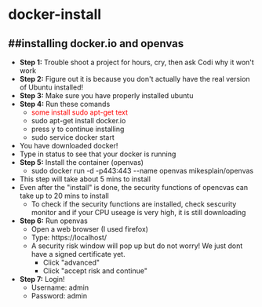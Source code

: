 # docker-install
##installing docker.io and openvas
---
* **Step 1:** Trouble shoot a project for hours, cry, then ask Codi why it won't work
* **Step 2:** Figure out it is because you don't actually have the real version of Ubuntu installed!
* **Step 3:** Make sure you have properly installed ubuntu
* **Step 4:** Run these comands
  *  <span style="color:red">some install sudo apt-get text</span>
  * sudo apt-get install docker.io
  * press y to continue installing
  * sudo service docker start
* You have downloaded docker! 
* Type in status to see that your docker is running
* **Step 5:** Install the container (openvas)
  * sudo docker run -d -p443:443 --name openvas mikesplain/openvas
* This step will take about 5 mins to install
* Even after the "install" is done, the security functions of opencvas can take up to 20 mins to install
   * To check if the security functions are installed, check sescurity monitor and if your CPU useage is very high, it is still downloading
* **Step 6:** Run openvas
   * Open a web browser (I used firefox)
   * Type: https://localhost/
   * A security risk window will pop up but do not worry! We just dont have a signed certificate yet.
       * Click "advanced"
       * Click "accept risk and continue"
* **Step 7:** Login!
   * Username: admin
   * Password: admin
